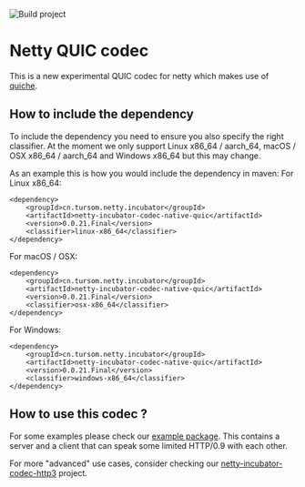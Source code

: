 ![Build project](https://github.com/netty/netty-incubator-codec-quic/workflows/Build%20project/badge.svg)

# Netty QUIC codec

This is a new experimental QUIC codec for netty which makes use of [quiche](https://github.com/cloudflare/quiche).

## How to include the dependency

To include the dependency you need to ensure you also specify the right classifier. At the moment we only support Linux
 x86_64 / aarch_64, macOS / OSX x86_64 / aarch_64 and Windows x86_64 but this may change. 
 
As an example this is how you would include the dependency in maven:
For Linux x86_64:
```
<dependency>
    <groupId>cn.tursom.netty.incubator</groupId>
    <artifactId>netty-incubator-codec-native-quic</artifactId>
    <version>0.0.21.Final</version>
    <classifier>linux-x86_64</classifier>
</dependency>
```

For macOS / OSX:

```
<dependency>
    <groupId>cn.tursom.netty.incubator</groupId>
    <artifactId>netty-incubator-codec-native-quic</artifactId>
    <version>0.0.21.Final</version>
    <classifier>osx-x86_64</classifier>
</dependency>
```

For Windows:

```
<dependency>
    <groupId>cn.tursom.netty.incubator</groupId>
    <artifactId>netty-incubator-codec-native-quic</artifactId>
    <version>0.0.21.Final</version>
    <classifier>windows-x86_64</classifier>
</dependency>
```

## How to use this codec ?

For some examples please check our 
[example package](https://github.com/netty/netty-incubator-codec-quic/tree/main/codec-native-quic/src/test/java/io/netty/incubator/codec/quic).
This contains a server and a client that can speak some limited HTTP/0.9 with each other.

For more "advanced" use cases, consider checking our
[netty-incubator-codec-http3](https://github.com/netty/netty-incubator-codec-http3) project.
